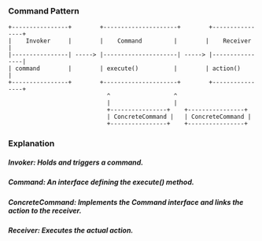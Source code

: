 ### Command Pattern

    +----------------+        +---------------------+        +----------------+
    |    Invoker     |        |    Command         |        |    Receiver    |
    |----------------| -----> |---------------------| -----> |----------------|
    | command        |        | execute()          |        | action()       |
    +----------------+        +---------------------+        +----------------+
                                ^                  ^
                                |                  |
                                +----------------+    +----------------+
                                | ConcreteCommand |   | ConcreteCommand |
                                +----------------+    +----------------+


### Explanation
##### Invoker: Holds and triggers a command.
##### Command: An interface defining the execute() method.
##### ConcreteCommand: Implements the Command interface and links the action to the receiver.
##### Receiver: Executes the actual action.